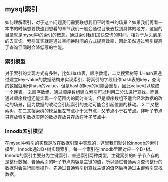 ## mysql索引
如何理解索引，对于这个问题我们需要联想我们平时看书的场景？如果我们再看一本书的时候想要快速到想看的章节我们一般会通过目录去找到具体的地方，这里的目录就是mysql中的索引的概念。通过索引我们加快查询的时间，相对于从头到尾的去查询。索引其实就是通过空间换时间的方式提高效率，因此虽然通过索引提高了查询但同时会降低写的性能。
### 索引模型
对于索引的实现方式有多种，比如Hash表，顺序数组，二叉搜索树等
1.Hash表通过建立key-value的数据结构来实现索引，将索引的字段用作hash表的key，查询的数据就用作hash的value。但是hash的key的可能会重复，因此value可以放成一个连表。
2.顺序数组，通过顺序数组建立索引可以利用二分法进行查找。而且通过顺序数组还能实现一个范围内的同时查询。但是顺序数组不适合经常数据的改动的场景，因为数据的改动会引起索引的变动可能会引起位置的移动。
3.二叉搜索树，在二叉搜索树的模型里左节点小于父节点，父节点小于右节点。非叶子节点只存放索引数据实际的数据存放只存放在叶子节点中。
### Innodb索引模型
在mysql中索引的实现是放在数据引擎中实现的，这里我们就讨论innodb的索引模型。Innodb通过B+树实现索引，每一个索引在innodb里面对应一个B+树。Innodb的索引主要分为主键索引、普通索引两种类型，主键索引的叶子节点存的是整行数据，普通索引的叶子节点内容是主键的值，所以通过普通索引查询整行的数据时会进行回表操作。先通过普通索引树查找主键的值然后再通过主键索引查找数据。
#### 

<!--stackedit_data:
eyJoaXN0b3J5IjpbMTc4MzY5MjA3NCwyNDA0NjI1NTcsNjMyMT
U5MDkxXX0=
-->